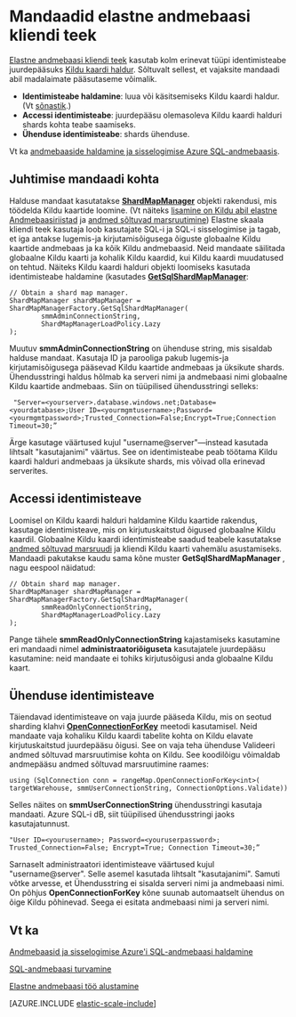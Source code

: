 <properties 
    pageTitle="Teegis elastne andmebaasi kliendi identimisteabe haldamine | Microsoft Azure'i" 
    description="Kuidas määrata õige mandaat, ainult lugemiseks, elastne andmebaasi rakenduste administraator" 
    services="sql-database" 
    documentationCenter="" 
    manager="jhubbard" 
    authors="ddove" 
    editor=""/>

<tags 
    ms.service="sql-database" 
    ms.workload="sql-database" 
    ms.tgt_pltfrm="na" 
    ms.devlang="na" 
    ms.topic="article" 
    ms.date="05/27/2016" 
    ms.author="ddove"/>

# <a name="credentials-used-to-access-the-elastic-database-client-library"></a>Mandaadid elastne andmebaasi kliendi teek

[Elastne andmebaasi kliendi teek](http://www.nuget.org/packages/Microsoft.Azure.SqlDatabase.ElasticScale.Client/) kasutab kolm erinevat tüüpi identimisteabe juurdepääsuks [Kildu kaardi haldur](sql-database-elastic-scale-shard-map-management.md). Sõltuvalt sellest, et vajaksite mandaadi abil madalaimate pääsutaseme võimalik.

* **Identimisteabe haldamine**: luua või käsitsemiseks Kildu kaardi haldur. (Vt [sõnastik](sql-database-elastic-scale-glossary.md).) 
* **Accessi identimisteabe**: juurdepääsu olemasoleva Kildu kaardi halduri shards kohta teabe saamiseks.
* **Ühenduse identimisteabe**: shards ühenduse. 

Vt ka [andmebaaside haldamine ja sisselogimise Azure SQL-andmebaasis](sql-database-manage-logins.md). 
 
## <a name="about-management-credentials"></a>Juhtimise mandaadi kohta

Halduse mandaat kasutatakse [**ShardMapManager**](https://msdn.microsoft.com/library/azure/microsoft.azure.sqldatabase.elasticscale.shardmanagement.shardmapmanager.aspx) objekti rakendusi, mis töödelda Kildu kaartide loomine. (Vt näiteks [lisamine on Kildu abil elastne Andmebaasiriistad](sql-database-elastic-scale-add-a-shard.md) ja [andmed sõltuvad marsruutimine](sql-database-elastic-scale-data-dependent-routing.md)) Elastne skaala kliendi teek kasutaja loob kasutajate SQL-i ja SQL-i sisselogimise ja tagab, et iga antakse lugemis-ja kirjutamisõigusega õiguste globaalne Kildu kaartide andmebaas ja ka kõik Kildu andmebaasid. Neid mandaate säilitada globaalne Kildu kaarti ja kohalik Kildu kaardid, kui Kildu kaardi muudatused on tehtud. Näiteks Kildu kaardi halduri objekti loomiseks kasutada identimisteabe haldamine (kasutades [**GetSqlShardMapManager**](https://msdn.microsoft.com/library/azure/microsoft.azure.sqldatabase.elasticscale.shardmanagement.shardmapmanagerfactory.getsqlshardmapmanager.aspx): 

    // Obtain a shard map manager. 
    ShardMapManager shardMapManager = ShardMapManagerFactory.GetSqlShardMapManager( 
            smmAdminConnectionString, 
            ShardMapManagerLoadPolicy.Lazy 
    ); 

Muutuv **smmAdminConnectionString** on ühenduse string, mis sisaldab halduse mandaat. Kasutaja ID ja parooliga pakub lugemis-ja kirjutamisõigusega pääsevad Kildu kaartide andmebaas ja üksikute shards. Ühendusstringi haldus hõlmab ka serveri nimi ja andmebaasi nimi globaalne Kildu kaartide andmebaas. Siin on tüüpilised ühendusstringi selleks:

     "Server=<yourserver>.database.windows.net;Database=<yourdatabase>;User ID=<yourmgmtusername>;Password=<yourmgmtpassword>;Trusted_Connection=False;Encrypt=True;Connection Timeout=30;” 

Ärge kasutage väärtused kujul "username@server"—instead kasutada lihtsalt "kasutajanimi" väärtus.  See on identimisteabe peab töötama Kildu kaardi halduri andmebaas ja üksikute shards, mis võivad olla erinevad serverites.

## <a name="access-credentials"></a>Accessi identimisteave
  
Loomisel on Kildu kaardi halduri haldamine Kildu kaartide rakendus, kasutage identimisteave, mis on kirjutuskaitstud õigused globaalne Kildu kaardil. Globaalne Kildu kaardi identimisteabe saadud teabele kasutatakse [andmed sõltuvad marsruudi](sql-database-elastic-scale-data-dependent-routing.md) ja kliendi Kildu kaarti vahemälu asustamiseks. Mandaadi pakutakse kaudu sama kõne muster **GetSqlShardMapManager** , nagu eespool näidatud: 

    // Obtain shard map manager. 
    ShardMapManager shardMapManager = ShardMapManagerFactory.GetSqlShardMapManager( 
            smmReadOnlyConnectionString, 
            ShardMapManagerLoadPolicy.Lazy
    );  

Pange tähele **smmReadOnlyConnectionString** kajastamiseks kasutamine eri mandaadi nimel **administraatoriõiguseta** kasutajatele juurdepääsu kasutamine: neid mandaate ei tohiks kirjutusõigusi anda globaalne Kildu kaart. 

## <a name="connection-credentials"></a>Ühenduse identimisteave 

Täiendavad identimisteave on vaja juurde pääseda Kildu, mis on seotud sharding klahvi [**OpenConnectionForKey**](https://msdn.microsoft.com/library/azure/microsoft.azure.sqldatabase.elasticscale.shardmanagement.shardmap.openconnectionforkey.aspx) meetodi kasutamisel. Neid mandaate vaja kohaliku Kildu kaardi tabelite kohta on Kildu elavate kirjutuskaitstud juurdepääsu õigusi. See on vaja teha ühenduse Valideeri andmed sõltuvad marsruutimise kohta on Kildu. See koodilõigu võimaldab andmepääsu andmed sõltuvad marsruutimine raames: 
 
    using (SqlConnection conn = rangeMap.OpenConnectionForKey<int>( 
    targetWarehouse, smmUserConnectionString, ConnectionOptions.Validate)) 

Selles näites on **smmUserConnectionString** ühendusstringi kasutaja mandaati. Azure SQL-i dB, siit tüüpilised ühendusstringi jaoks kasutajatunnust. 

    "User ID=<yourusername>; Password=<youruserpassword>; Trusted_Connection=False; Encrypt=True; Connection Timeout=30;”  

Sarnaselt administraatori identimisteave väärtused kujul "username@server". Selle asemel kasutada lihtsalt "kasutajanimi".  Samuti võtke arvesse, et Ühendusstring ei sisalda serveri nimi ja andmebaasi nimi. On põhjus **OpenConnectionForKey** kõne suunab automaatselt ühendus on õige Kildu põhinevad. Seega ei esitata andmebaasi nimi ja serveri nimi. 

## <a name="see-also"></a>Vt ka
[Andmebaasid ja sisselogimise Azure'i SQL-andmebaasi haldamine](sql-database-manage-logins.md)

[SQL-andmebaasi turvamine](sql-database-security.md)

[Elastne andmebaasi töö alustamine](sql-database-elastic-jobs-getting-started.md)

[AZURE.INCLUDE [elastic-scale-include](../../includes/elastic-scale-include.md)]
 